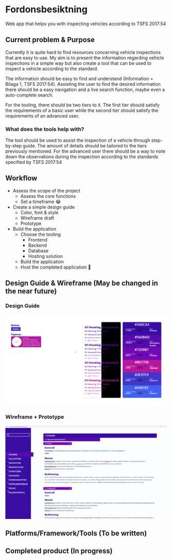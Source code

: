 # Fordonsbesiktning

Web app that helps you with inspecting vehicles according to TSFS 2017:54

## Current problem & Purpose

Currently it is quite hard to find resources concerning vehicle inspections that are easy to use. My aim is to present the information regarding vehicle inspections in a simple way but also create a tool that can be used to inspect a vehicle according to the standard.

The information should be easy to find and understand (Information = Bilaga 1, TSFS 2017:54). Assisting the user to find the desired information there should be a easy navigation and a live search function, maybe even a auto-complete search.

For the tooling, there should be two tiers to it. The first tier should satisfy the requirements of a basic user while the second tier should satisfy the requirements of an advanced user.

### What does the tools help with?

The tool should be used to assist the inspection of a vehicle through step-by-step guide. The amount of details should be tailored to the tiers previously mentioned. For the advanced user there should be a way to note down the observations during the inspection according to the standards specified by TSFS 2017:54

## Workflow

- Assess the scope of the project
  - Assess the core functions
  - Set a timeframe 😂
- Create a simple design guide
  - Color, font & style
  - Wireframe draft
  - Prototype
- Build the application
  - Choose the tooling
    - Frontend
    - Backend
    - Database
    - Hosting solution
  - Build the application
  - Host the completed application 🥳

## Design Guide & Wireframe (May be changed in the near future)

### Design Guide

![Guideline](/Design/Guideline.png)

### Wireframe + Prototype

![Prototype](/Design/PrototypeDraft1.gif)

## Platforms/Framework/Tools (To be written)

## Completed product (In progress)
